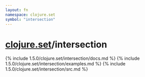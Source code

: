 ```yaml
---
layout: fn
namespace: clojure.set
symbol: "intersection"
---
```


# [clojure.set](../)/intersection

{% include 1.5.0/clojure.set/intersection/docs.md %}
{% include 1.5.0/clojure.set/intersection/examples.md %}
{% include 1.5.0/clojure.set/intersection/src.md %}

